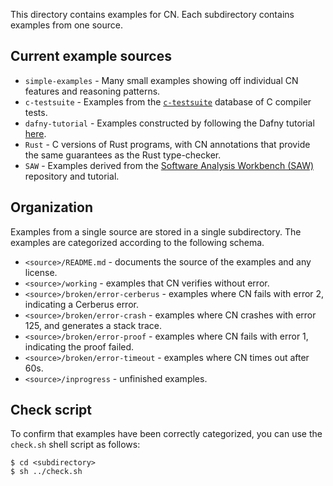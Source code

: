This directory contains examples for CN. Each subdirectory contains examples from one source. 

## Current example sources

* `simple-examples` - Many small examples showing off individual CN features and
  reasoning patterns.
* `c-testsuite` - Examples from the [`c-testsuite`](https://github.com/c-testsuite/c-testsuite) database of C compiler tests. 
* `dafny-tutorial` - Examples constructed by following the Dafny tutorial
  [here](https://dafny.org/dafny/OnlineTutorial/guide.html).
* `Rust` - C versions of Rust programs, with CN annotations that provide the same guarantees as the Rust type-checker.
* `SAW` - Examples derived from the [Software Analysis Workbench (SAW)](https://saw.galois.com) repository and tutorial. 

## Organization  

Examples from a single source are stored in a single subdirectory. The examples
are categorized according to the following schema. 

* `<source>/README.md` - documents the source of the examples and any license. 
* `<source>/working` - examples that CN verifies without error. 
* `<source>/broken/error-cerberus` - examples where CN fails with error 2,
  indicating a Cerberus error. 
* `<source>/broken/error-crash` - examples where CN crashes with error 125, and
  generates a stack trace. 
* `<source>/broken/error-proof` - examples where CN fails with error 1,
  indicating the proof failed. 
* `<source>/broken/error-timeout` - examples where CN times out after 60s. 
* `<source>/inprogress` - unfinished examples. 

## Check script

To confirm that examples have been correctly categorized, you can use the `check.sh` shell script as follows: 
```
$ cd <subdirectory>
$ sh ../check.sh
``` 
